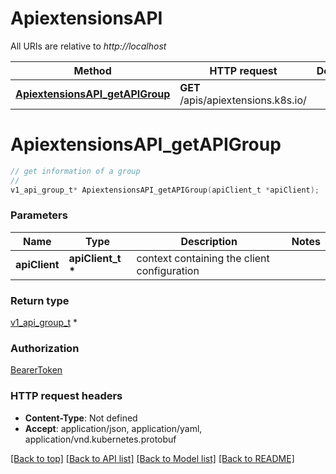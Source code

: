 # ApiextensionsAPI

All URIs are relative to *http://localhost*

Method | HTTP request | Description
------------- | ------------- | -------------
[**ApiextensionsAPI_getAPIGroup**](ApiextensionsAPI.md#ApiextensionsAPI_getAPIGroup) | **GET** /apis/apiextensions.k8s.io/ | 


# **ApiextensionsAPI_getAPIGroup**
```c
// get information of a group
//
v1_api_group_t* ApiextensionsAPI_getAPIGroup(apiClient_t *apiClient);
```

### Parameters
Name | Type | Description  | Notes
------------- | ------------- | ------------- | -------------
**apiClient** | **apiClient_t \*** | context containing the client configuration | 

### Return type

[v1_api_group_t](v1_api_group.md) *


### Authorization

[BearerToken](../README.md#BearerToken)

### HTTP request headers

 - **Content-Type**: Not defined
 - **Accept**: application/json, application/yaml, application/vnd.kubernetes.protobuf

[[Back to top]](#) [[Back to API list]](../README.md#documentation-for-api-endpoints) [[Back to Model list]](../README.md#documentation-for-models) [[Back to README]](../README.md)

